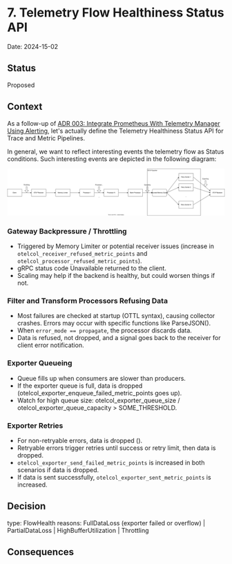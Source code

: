 # 7. Telemetry Flow Healthiness Status API

Date: 2024-15-02

## Status

Proposed

## Context

As a follow-up of [ADR 003: Integrate Prometheus With Telemetry Manager Using Alerting](003-integrate-prometheus-with-telemetry-manager-using-alerting.md),
let's actually define the Telemetry Healthiness Status API for Trace and Metric Pipelines.

In general, we want to reflect interesting events the telemetry flow as Status conditions. Such interesting events are depicted in the following diagram:

![OTel Collector Data Flow](../assets/otel-collector-data-flow.svg "OTel Collector Data Flow")

### Gateway Backpressure / Throttling

* Triggered by Memory Limiter or potential receiver issues (increase in `otelcol_receiver_refused_metric_points` and `otelcol_processor_refused_metric_points`).
* gRPC status code Unavailable returned to the client.
* Scaling may help if the backend is healthy, but could worsen things if not.

### Filter and Transform Processors Refusing Data

* Most failures are checked at startup (OTTL syntax), causing collector crashes. Errors may occur with specific functions like ParseJSON().
* When `error_mode == propagate`, the processor discards data.
* Data is refused, not dropped, and a signal goes back to the receiver for client error notification.

### Exporter Queueing

* Queue fills up when consumers are slower than producers.
* If the exporter queue is full, data is dropped (otelcol_exporter_enqueue_failed_metric_points goes up).
* Watch for high queue size: otelcol_exporter_queue_size / otelcol_exporter_queue_capacity > SOME_THRESHOLD.

### Exporter Retries

* For non-retryable errors, data is dropped ().
* Retryable errors trigger retries until success or retry limit, then data is dropped.
* `otelcol_exporter_send_failed_metric_points` is increased in both scenarios if data is dropped.
* If data is sent successfully, `otelcol_exporter_sent_metric_points` is increased.

## Decision

type: FlowHealth
reasons: FullDataLoss (exporter failed or overflow) | PartialDataLoss | HighBufferUtilization | Throttling

## Consequences


